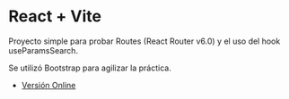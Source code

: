 # React + Vite

Proyecto simple para probar Routes (React Router v6.0) y el uso del hook useParamsSearch.

Se utilizó Bootstrap para agilizar la práctica.

- [Versión Online](https://router-blog-usesearchparams.netlify.app/)

